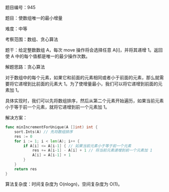 题目编号：945

题目：使数组唯一的最小增量

难度：中等

考察范围：数组、贪心算法

题干：给定整数数组 A，每次 move 操作将会选择任意 A[i]，并将其递增 1。返回使 A 中的每个值都是唯一的最少操作次数。

解题思路：贪心算法

对于数组中的每个元素，如果它和前面的元素相同或者小于前面的元素，那么就需要将它递增到比前面的元素大 1。为了使增量最小，我们可以将它递增到前面的元素加 1。

具体实现时，我们可以先将数组排序，然后从第二个元素开始遍历，如果当前元素小于等于前一个元素，就将它递增到前一个元素加 1。

解决方案：

```go
func minIncrementForUnique(A []int) int {
    sort.Ints(A) // 先将数组排序
    res := 0
    for i := 1; i < len(A); i++ {
        if A[i] <= A[i-1] { // 如果当前元素小于等于前一个元素
            res += A[i-1] - A[i] + 1 // 将当前元素递增到前一个元素加 1
            A[i] = A[i-1] + 1
        }
    }
    return res
}
```

算法复杂度：时间复杂度为 O(nlogn)，空间复杂度为 O(1)。